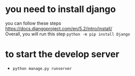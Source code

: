 # you need to install django
you can follow these steps https://docs.djangoproject.com/en/5.2/intro/install/  
Overall, you will run this step `python -m pip install Django`

# to start the develop server
* `python manage.py runserver`
